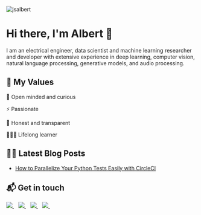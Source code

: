 <p align="left"> <img src="https://komarev.com/ghpvc/?username=jsalbert" alt="jsalbert" /> </p>

# Hi there, I'm Albert 👋 

I am an electrical engineer, data scientist and machine learning researcher and developer with extensive experience in deep learning, computer vision, natural language processing, generative models, and audio processing. 

## 📜 My Values

🌟 Open minded and curious

⚡️ Passionate

🍏 Honest and transparent

👨🏻‍💻 Lifelong learner

## ✍🏻 Latest Blog Posts

<!-- BLOG-POST-LIST:START -->
- [How to Parallelize Your Python Tests Easily with CircleCI](https://levelup.gitconnected.com/how-to-parallelize-your-python-tests-easily-with-circleci-473bd79eba98?source=rss-8ee877dce271------2)
<!-- BLOG-POST-LIST:END -->

## 📬 Get in touch

<p>
  
  <a href="https://www.albertjimenez.xyz/#/">
    <img src="https://img.shields.io/badge/Personal Website-750e87?style=for-the-badge&logo=google-chrome&logoColor=white" />        
  </a>&nbsp;&nbsp;
  <a href="https://twitter.com/jsalbert_">
    <img src="https://img.shields.io/badge/Twitter-1DA1F2?style=for-the-badge&logo=twitter&logoColor=white" />    
  </a>&nbsp;&nbsp;
  <a href="https://www.linkedin.com/in/albertjimenezsanfiz/">
    <img src="https://img.shields.io/badge/linkedin-%230077B5.svg?&style=for-the-badge&logo=linkedin&logoColor=white" />
  </a>&nbsp;&nbsp;
  <a href="https://albert-jimenez.medium.com/">
    <img src="https://img.shields.io/badge/Medium-12100E?style=for-the-badge&logo=medium&logoColor=white" />        
  </a>&nbsp;&nbsp;
  
</p>
